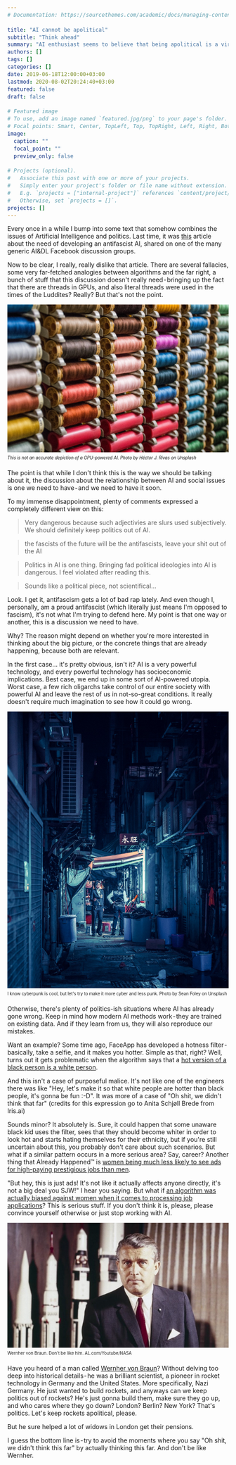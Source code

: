 ```yaml
---
# Documentation: https://sourcethemes.com/academic/docs/managing-content/

title: "AI cannot be apolitical"
subtitle: "Think ahead"
summary: "AI enthusiast seems to believe that being apolitical is a virtue for the sake of Science. Spoiler: it's not."
authors: []
tags: []
categories: []
date: 2019-06-18T12:00:00+03:00
lastmod: 2020-08-02T20:24:40+03:00
featured: false
draft: false

# Featured image
# To use, add an image named `featured.jpg/png` to your page's folder.
# Focal points: Smart, Center, TopLeft, Top, TopRight, Left, Right, BottomLeft, Bottom, BottomRight.
image:
  caption: ""
  focal_point: ""
  preview_only: false

# Projects (optional).
#   Associate this post with one or more of your projects.
#   Simply enter your project's folder or file name without extension.
#   E.g. `projects = ["internal-project"]` references `content/project/deep-learning/index.md`.
#   Otherwise, set `projects = []`.
projects: []
---
```


Every once in a while I bump into some text that somehow combines the issues of Artificial Intelligence and politics. Last time, it was [this](http://danmcquillan.io/ai_and_antifascism.html) article about the need of developing an antifascist AI, shared on one of the many generic AI&DL Facebook discussion groups.

Now to be clear, I really, really dislike that article. There are several fallacies, some very far-fetched analogies between algorithms and the far right, a bunch of stuff that this discussion doesn't really need - bringing up the fact that there are threads in GPUs, and also literal threads were used in the times of the Luddites? Really? But that's not the point.

![Sewing thread rolls](threads.jpeg "nVidia Thread 2137 Ti") 
<sub><sup>*This is not an accurate depiction of a GPU-powered AI. Photo by Héctor J. Rivas on Unsplash*</sup></sub>

The point is that while I don't think this is the way we should be talking about it, the discussion about the relationship between AI and social issues is one we need to have - and we need to have it soon.

To my immense disappointment, plenty of comments expressed a completely different view on this:

> Very dangerous because such adjectivies are slurs used subjectively. We should definitely keep politics out of AI.

> the fascists of the future will be the antifascists, leave your shit out of the AI

> Politics in AI is one thing. Bringing fad political ideologies into AI is dangerous. I feel violated after reading this.

> Sounds like a political piece, not scientifical…

Look. I get it, antifascism gets a lot of bad rap lately. And even though I, personally, am a proud antifascist (which literally just means I'm opposed to fascism), it's not what I'm trying to defend here. My point is that one way or another, this is a discussion we need to have.

Why? The reason might depend on whether you're more interested in thinking about the big picture, or the concrete things that are already happening, because both are relevant.

In the first case… it's pretty obvious, isn't it? AI is a very powerful technology, and every powerful technology has socioeconomic implications. Best case, we end up in some sort of AI-powered utopia. Worst case, a few rich oligarchs take control of our entire society with powerful AI and leave the rest of us in not-so-great conditions. It really doesn't require much imagination to see how it could go wrong.

![A city at night in a cyberpunk aesthetic](cyberpunk.jpeg "Is it 2077 yet?")
<sub><sup>I know cyberpunk is cool, but let's try to make it more cyber and less punk. Photo by Sean Foley on Unsplash</sup></sub>

Otherwise, there's plenty of politics-ish situations where AI has already gone wrong. Keep in mind how modern AI methods work - they are trained on existing data. And if they learn from us, they will also reproduce our mistakes.

Want an example? Some time ago, FaceApp has developed a hotness filter - basically, take a selfie, and it makes you hotter. Simple as that, right? Well, turns out it gets problematic when the algorithm says that a [hot version of a black person is a white person](https://techcrunch.com/2017/04/25/faceapp-apologises-for-building-a-racist-ai/).

And this isn't a case of purposeful malice. It's not like one of the engineers there was like "Hey, let's make it so that white people are hotter than black people, it's gonna be fun :-D". It was more of a case of "Oh shit, we didn't think that far" (credits for this expression go to Anita Schjøll Brede from Iris.ai)

Sounds minor? It absolutely is. Sure, it could happen that some unaware black kid uses the filter, sees that they should become whiter in order to look hot and starts hating themselves for their ethnicity, but if you're still uncertain about this, you probably don't care about such scenarios. But what if a similar pattern occurs in a more serious area? Say, career? Another thing that Already Happened™ is [women being much less likely to see ads for high-paying prestigious jobs than men](https://www.washingtonpost.com/news/the-intersect/wp/2015/07/06/googles-algorithm-shows-prestigious-job-ads-to-men-but-not-to-women-heres-why-that-should-worry-you/).

"But hey, this is just ads! It's not like it actually affects anyone directly, it's not a big deal you SJW!" I hear you saying. But what if [an algorithm was actually biased against women when it comes to processing job applications](https://www.reuters.com/article/us-amazon-com-jobs-automation-insight/amazon-scraps-secret-ai-recruiting-tool-that-showed-bias-against-women-idUSKCN1MK08G)? This is serious stuff. If you don't think it is, please, please convince yourself otherwise or just stop working with AI.

![German scientist Wernher von Braun with rockets in the background](wernher.jpg)
<sub><sup>Wernher von Braun. Don't be like him. AL.com/Youtube/NASA</sup></sub>

Have you heard of a man called [Wernher von Braun](https://www.youtube.com/watch?v=QEJ9HrZq7Ro "Nazi-schmazi says Wernher von Braun")? Without delving too deep into historical details - he was a brilliant scientist, a pioneer in rocket technology in Germany and the United States. More specifically, Nazi Germany. He just wanted to build rockets, and anyways can we keep politics out of rockets? He's just gonna build them, make sure they go up, and who cares where they go down? London? Berlin? New York? That's politics. Let's keep rockets apolitical, please.

But he sure helped a lot of widows in London get their pensions.

I guess the bottom line is - try to avoid the moments where you say "Oh shit, we didn't think this far" by actually thinking this far. And don't be like Wernher.